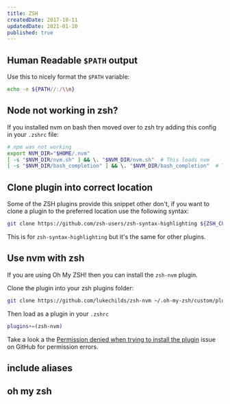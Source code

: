 ```yaml
---
title: ZSH
createdDate: 2017-10-11
updatedDate: 2021-01-10
published: true
---
```


## Human Readable `$PATH` output

Use this to nicely format the `$PATH` variable:

```bash
echo -e ${PATH//:/\\n}
```

## Node not working in zsh?

If you installed nvm on bash then moved over to zsh try adding this
config in your `.zshrc` file:

```bash
# npm was not working
export NVM_DIR="$HOME/.nvm"
[ -s "$NVM_DIR/nvm.sh" ] && \. "$NVM_DIR/nvm.sh"  # This loads nvm
[ -s "$NVM_DIR/bash_completion" ] && \. "$NVM_DIR/bash_completion"  # This loads nvm bash_completion
```

## Clone plugin into correct location

Some of the ZSH plugins provide this snippet other don't, if you want
to clone a plugin to the preferred location use the following syntax:

```bash
git clone https://github.com/zsh-users/zsh-syntax-highlighting ${ZSH_CUSTOM:-~/.oh-my-zsh/custom}/plugins/zsh-syntax-highlighting
```

This is for `zsh-syntax-highlighting` but it's the same for other
plugins.

## Use nvm with zsh

If you are using Oh My ZSH! then you can install the `zsh-nvm` plugin.

Clone the plugin into your zsh plugins folder:

```bash
git clone https://github.com/lukechilds/zsh-nvm ~/.oh-my-zsh/custom/plugins/zsh-nvm
```

Then load as a plugin in your `.zshrc`

```bash
plugins+=(zsh-nvm)
```

Take a look a the [Permission denied when trying to install the
plugin] issue on GitHub for permission errors.

## include aliases

## oh my zsh

<!-- Links -->

[`zsh-nvm`]: https://github.com/lukechilds/zsh-nvm
[permission denied when trying to install the plugin]:
  https://github.com/lukechilds/zsh-nvm/issues/14
